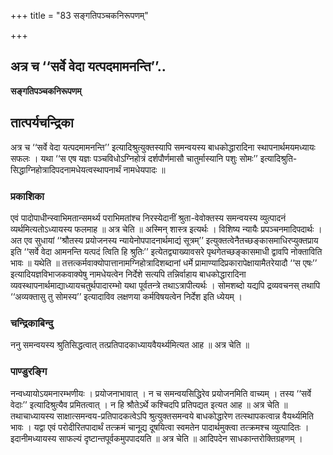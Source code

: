 +++
title = "83 सङ्गतिपञ्चकनिरूपणम्"

+++


## अत्र च ‘‘सर्वे वेदा यत्पदमामनन्ति’’..

**सङ्गतिपञ्चकनिरूपणम्**

## **तात्पर्यचन्द्रिका**

अत्र च ‘‘सर्वे वेदा यत्पदमामनन्ति’’ इत्यादिश्रुत्युक्तस्यापि समन्वयस्य बाधकोद्धारादिना स्थापनार्थमयमध्यायः सफलः । यथा ‘‘स एष यज्ञः पञ्चविधोऽग्निहोत्रं दर्शपौर्णमासौ चातुर्मास्यानि पशुः सोमः’’ इत्यादिश्रुति-सिद्धाग्निहोत्रादिपदनामधेयत्वस्थापनार्थं नामधेयपादः ॥

### **प्रकाशिका**

एवं पादोपाधीन्स्वाभिमतान्समर्थ्य पराभिमतांश्च निरस्येदानीं श्रुता-वेवोक्तस्य समन्वयस्य व्युत्पादनं व्यर्थमित्यतोऽध्यायस्य फलमाह ॥ अत्र चेति ॥ अस्मिन् शास्त्र इत्यर्थः । विशिष्य न्यायैः प्रपञ्चनमादिपदार्थः । अत एव सुधायां ‘‘श्रौतस्य प्रयोजनस्य न्यायेनोपपादनार्थमाद्यं सूत्रम्’’ इत्युक्तत्वेनैतच्छङ्कासमाधिरप्युक्तप्राय इति ‘‘सर्वे वेदा आमनन्ति यत्पदं त्विति हि श्रुतिः’’ इत्येतद्व्याख्यावसरे पृथगेतच्छङ्कासमाधी द्वावपि नोक्ताविति भावः ॥ यथेति ॥ तत्तत्कर्मवाक्योपात्तानामग्निहोत्रादिशब्दानां धर्मे प्रामाण्यादिप्रकारापेक्षायामैतरेयादौ ‘‘स एषः’’ इत्यादियज्ञविभाजकवाक्येषु नामधेयत्वेन निर्देशे सत्यपि तन्निर्वाहाय बाधकोद्धारादिना व्यवस्थापनार्थमाद्याध्यायचतुर्थपादारम्भो यथा पूर्वतन्त्रे तथाऽत्रापीत्यर्थः । सोमशब्दो यद्यपि द्रव्यवचनस् तथापि ‘‘अव्यक्तासु तु सोमस्य’’ इत्यादाविव लक्षणया कर्मविषयत्वेन निर्देश इति ध्येयम् ।

### **चन्द्रिकाबिन्दु**

ननु समन्वयस्य श्रुतिसिद्धत्वात् तत्प्रतिपादकाध्यायवैयर्थ्यमित्यत आह ॥ अत्र चेति ॥

### **पाण्डुरङ्गि**

नन्वध्यायोऽयमनारम्भणीयः । प्रयोजनाभावात् । न च समन्वयसिद्धिरेव प्रयोजनमिति वाच्यम् । तस्य ‘‘सर्वे वेदाः’’ इत्यादिश्रुत्यैव प्रमितत्वात् । न हि श्रौतेऽर्थे कश्चिदपि प्रतिपद्यत इत्यत आह ॥ अत्र चेति ॥ तथाचाध्यायस्य साक्षात्समन्वय-प्रतिपादकत्वेऽपि श्रुत्युक्तसमन्वये बाधकोद्धारेण तत्स्थापकत्वान्न वैयर्थ्यमिति भावः । यद्वा एवं परोदीरितपादार्थं तत्क्रमं चानूद्य दूषयित्वा स्वमतेन पादार्थमुक्त्वा तत्क्रमश्च व्युत्पादितः । इदानीमध्यायस्य साफल्यं दृष्टान्तपूर्वकमुपपादयति ॥ अत्र चेति ॥ आदिपदेन साधकान्तरोक्तिग्रहणम् ।

